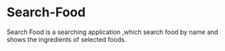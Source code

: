 # Search-Food
 Search Food is a searching application ,which search food by name and shows the ingredients of selected foods.
